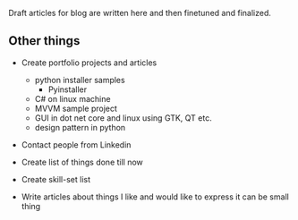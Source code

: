 Draft articles for blog are written here and then finetuned and finalized.

## Other things

- Create portfolio projects and articles

  - python installer samples
    - Pyinstaller
  - C# on linux machine
  - MVVM sample project
  - GUI in dot net core and linux using GTK, QT etc.
  - design pattern in python

- Contact people from Linkedin
- Create list of things done till now
- Create skill-set list
- Write articles about things I like and would like to express it can be small thing
